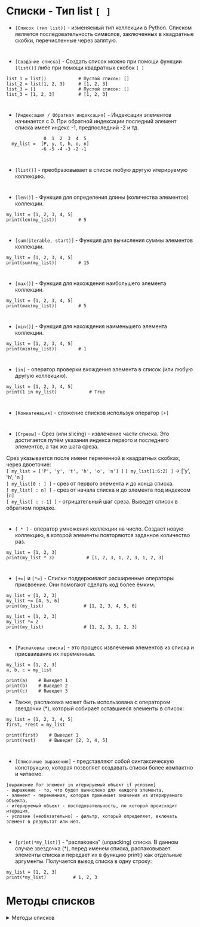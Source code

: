 # Списки - Тип list  `[ ]`

- `[Список (тип list)]` - изменяемый тип коллекции в Python. Списком является последовательность символов, заключенных в квадратные скобки, перечисленные через запятую.  
#
- `[Создание списка]` - Создать список можно при помощи функции `[list()]` либо при помощи квадратных скобок `[ ]`
```
list_1 = list()            # Пустой список: []
list_2 = list(1, 2, 3)     # [1, 2, 3]
list_3 = []                # Пустой список: []
list_3 = [1, 2, 3]         # [1, 2, 3]
```
#
- `[Индексация / Обратная индексация]` - Индексация элементов начинается с 0. При обратной индексации последний элемент списка имеет индекс -1, предпоследний -2 и тд.

```
              0  1  2  3  4  5
  my_list =  [P, y, t, h, o, n]
             -6 -5 -4 -3 -2 -1
```
#
- `[list()]` - преобразовывает в список любую другую итерируемую коллекцию.
#
- `[len()]` - Функция для определения длины (количества элементов) коллекции.
```
my_list = [1, 2, 3, 4, 5]
print(len(my_list))        # 5
```
#
- `[sum(iterable, start)]` - Функция для вычисления суммы элементов коллекции. 
```
my_list = [1, 2, 3, 4, 5]
print(sum(my_list))        # 15
```
#
- `[max()]` - Функция для нахождения наибольшего элемента коллекции.
```
my_list = [1, 2, 3, 4, 5]
print(max(my_list))        # 5
```
#
- `[min()]` - Функция для нахождения наименьшего элемента коллекции.
```
my_list = [1, 2, 3, 4, 5]
print(min(my_list))        # 1
```
#
- `[in]` - оператор проверки вхождения элемента в список (или любую другую коллекцию).
```
my_list = [1, 2, 3, 4, 5]
print(1 in my_list)            # True
```
#
- `[Конкатенация]` - сложение списков используя оператор `[+]`
#
- `[Стрезы]` - Срез (или slicing) - извлечение части списка. Это достигается путём указания индекса первого и последнего элементов, а так же шага среза.

Срез указывается после имени переменной в квадратных скобках, через двоеточие:  
 `[ my_list = ['P', 'y', 't', 'h', 'o', 'n'] ]`
 `[ my_list[1:6:2] ]` -> ['y', 'h', 'n ]  
 `[ my_list[0 : ] ]` - срез от первого элемента и до конца списка.  
 `[ my_list[ : n] ]` - срез от начала списка и до элемента под индексом `[n]`  
 `[ my_list[ : :-1] ]` - отрицательный шаг среза. Выведет список в обратном порядке.  
 #
- `[ * ]` - оператор умножения коллекции на число. Создает новую коллекцию, в которой элементы повторяются заданное количество раз.
```
my_list = [1, 2, 3]
print(my_list * 3)            # [1, 2, 3, 1, 2, 3, 1, 2, 3]
```
#
- `[+=]` и `[*=]` - Списки поддерживают расширенные операторы присвоение. Они помогают сделать код более ёмким.
```
my_list = [1, 2, 3]
my_list += [4, 5, 6]
print(my_list)               # [1, 2, 3, 4, 5, 6]

my_list = [1, 2, 3]
my_list *= 2
print(my_list)               # [1, 2, 3, 1, 2, 3]
```
# 
- `[Распаковка списка]` - это процесс извлечения элементов из списка и присваивание их переменным.
```
my_list = [1, 2, 3]
a, b, c = my_list

print(a)    # Выведет 1
print(b)    # Выведет 2
print(c)    # Выведет 3
```
- Также, распаковка может быть использована с оператором звездочки (*), который собирает оставшиеся элементы в список:
```
my_list = [1, 2, 3, 4, 5]
first, *rest = my_list

print(first)    # Выведет 1
print(rest)     # Выведет [2, 3, 4, 5]
```
#
- `[Списочные выражения]` - представляют собой синтаксическую конструкцию, которая позволяет создавать списки более компактно и читаемо.
```
[выражение for элемент in итерируемый объект if условие]
- выражение - то, что будет вычислено для каждого элемента,
- элемент - переменная, которая принимает значения из итерируемого объекта,
- итерируемый объект - последовательность, по которой происходит итерация,
- условие (необязательно) - фильтр, который определяет, включать элемент в результат или нет.
```
#
- `[print(*my_list)]` - "распаковка" (unpacking) списка. В данном случае звездочка (*), перед именем списка, распаковывает элементы списка и передает их в функцию print() как отдельные аргументы. Получается вывод списка в одну строку:
```
my_list = [1, 2, 3]
print(*my_list)          # 1, 2, 3
```
# Методы списков

   <details>
  <summary>Методы списков</summary>
  
- `[Методы]` - это специальные функции, применяемые к строковым объектам. Они позволяют выполнять различные операции. Методы списков вызываются через точечную нотацию, например: ` список.метод() `. Списочные методы изменяют оригинальный список а не возвращают новый.
#
 ### 1) `[list.append()]` - Добавляет ОДИН элемент в конец списка.  
```
my_list = [1, 2, 3]
my_list.append(4)

print(my_list)  # [1, 2, 3, 4]
```
#
 ### 2) `[list.extend()]` - Добавляет элементы другой итерируемой последрвательности в конец текущего списка.  
```
first_list = [1, 2, 3]
second_list = [4, 5, 6]

first_list.append(second_list)

print(first_list)  # [1, 2, 3, [4, 5, 6]]
```
#
 ### 3) `[del list[index]]` - Оператор. Удаляет элемент из списка по индексу.
- Оператор `[del]` работает и со срезами (`[ del list[index : index] ]`)
```
first_list = [1, 2, 3]
second_list = [4, 5, 6]

first_list.extend(second_list)

print(first_list)  # [1, 2, 3, 4, 5, 6]
```
#
 ### 4) `[list.split()]` - Строковый метод. Разделяет строку поэлеметно и создаёт из них список. Поумолчанию в качестве разделителя используется пробел. Но можно указать разделитель в скобках метода.
```
my_string = "Раздели эту строку"
split_list = my_string.split(" ")

print(split_list)  # ['Раздели', 'эту', 'строку']
```
#
 ### 5) `[' '.join(list)]` - Строковый метод. Собирает строку из элементов списка. В качестве разделителя, указывается элемент в кавычках перед методом
```
my_list = ['Раздели', 'эту', 'строку']
joined_string = ' '.join(my_list)

print(joined_string)  # 'Раздели эту строку'
```
#
 ### 6) `[list.insert(index, value)]` - Вставляет элемент `[value]` по индексу `[index]`. Вставляет, не заменяет. 
```
my_list = [1, 2, 3, 5]
index = 3
value = 4

my_list.insert(index, value)

print(my_list)  # [1, 2, 3, 4, 5]

```
#
 ### 7) `[list.index(value, start, end)]` - Возвращает индекс первого вхождения элемента `[n]` в в указанном диапазоне индексов. Если значение не найдено, вызывается исключение ValueError.
```
my_list = [1, 2, 3, 4, 5, 2]

index_of_value = my_list.index(2, 2, 5)
print(index_of_value)  # 5

```
#
 ### 8) `[ list.remove(n) ]` - удаляет первое вхождение элемента `[n]` из списка. Если элемент не найден, вызывает исключение ValueError.
```
my_list = [1, 2, 3, 4, 3, 5]
element_to_remove = 3

my_list.remove(element_to_remove)

print(my_list)  # [1, 2, 4, 3, 5]

```
#
 ### 9) `[list.pop(index)]` - Удаляет элемент по указанному индексу и возвращает его значение. Если индекс не указан, удаляется и возвращается последний элемент списка. Если индекс выходит за границы списка, вызывается исключение IndexError.
```
# Пример 1: Удаление по указанному индексу
my_list = [1, 2, 3, 4, 5]
removed_element = my_list.pop(2)

print(my_list)         # [1, 2, 4, 5]
print(removed_element)  # 3

# Пример 2: Удаление последнего элемента
another_list = [10, 20, 30, 40]
last_element = another_list.pop()

print(another_list)     # [10, 20, 30]
print(last_element)     # 40
```
#
 ### 10) `[list.count(n)]` - Возвращает количество вхождений элемента  `[n]` в список `[list]`.
```
my_list = [1, 2, 3, 3, 4, 3, 5]
count_of_element = my_list.count(3)

print(count_of_element)  # 3
```
#
 ### 11) `[list.reverse()]` - Изменяет порядок элементов в списке на обратный.
```
my_list = [1, 2, 3, 4, 5]
my_list.reverse()

print(my_list)  # [5, 4, 3, 2, 1]
```
#
 ### 12) `[list.clear()]` - удаляет все элементы из списка.
```
my_list = [1, 2, 3, 4, 5]
my_list.clear()

print(my_list)  # []
```
#
 ### 13) `[list.copy()]` - Создаёт поверхностную копию списка. Создает новый список, но не копирует вложенные объекты. Вместо этого, он копирует ссылки на эти объекты. Если в оригинальном списке есть вложенные списки или объекты, они останутся общими для обоих списков. Изменения во вложенных объектах будут видны в обоих списках. 
```
#Пример без вложенных объектов:
original_list = [1, 2, 3, 4, 5]
copied_list = original_list.copy()

print(copied_list)  # [1, 2, 3, 4, 5]

#Пример с вложенным объектом:
list_1 = [1, [2, 3], 4, 5]
list_2 = original_list.copy()

list_2[1][0] = 999

print(list_1)  # [1, [999, 3], 4, 5]
print(list_2)    # [1, [999, 3], 4, 5]

```
#
 ### 14) `[print(*list)]` - Cпособ распаковать элементы списка и передать их в функцию print() как отдельные аргументы для вывода. Это позволяет вывести все элементы списка, разделенные пробелами (по умолчанию), без необходимости использовать цикл или другие итерационные конструкции.
```
my_list = [1, 2, 3, 4, 5]
print(*my_list)  # 1 2 3 4 5
```
#
 ### 15) `[ list.sort() ]` - сортирует элементы списка в порядке возрастания (по умолчанию) или в порядке, определенном с помощью функции-ключа. Изменяет оригинальный список.
```
my_list = [3, 1, 4, 1, 5, 9, 2, 6, 5, 3, 5]

# Сортировка в порядке возрастания
my_list.sort()
print(my_list)  # [1, 1, 2, 3, 3, 4, 5, 5, 5, 6, 9]

# Сортировка в порядке убывания
my_list.sort(reverse=True)
print(my_list)  # [9, 6, 5, 5, 5, 4, 3, 3, 2, 1, 1]

```
#
 ### 16) `[ sorted(list) ]` - ФУНКЦИЯ которая возвращает новый отсортированный список:
```
my_list = [3, 1, 4, 1, 5, 9, 2, 6, 5, 3, 5]

# Сортировка в порядке возрастания
sorted_list = sorted(my_list)
print(sorted_list)        # [1, 1, 2, 3, 3, 4, 5, 5, 5, 6, 9]
print(my_list)      # [3, 1, 4, 1, 5, 9, 2, 6, 5, 3, 5]

# Сортировка в порядке убывания]
reverse_list = sorted(my_list, reverse=True)
print(reverse_list)  # [9, 6, 5, 5, 5, 4, 3, 3, 2, 1, 1]
print(my_list)      # [3, 1, 4, 1, 5, 9, 2, 6, 5, 3, 5]

```
#
  
</details>
